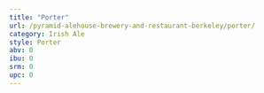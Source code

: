 ```yaml
---
title: "Porter"
url: /pyramid-alehouse-brewery-and-restaurant-berkeley/porter/
category: Irish Ale
style: Porter
abv: 0
ibu: 0
srm: 0
upc: 0
---
```


